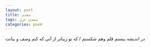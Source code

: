 ```yaml
---
layout: post
title: سعدی
tags: سعدی غزل
categories: poem
---
```


در اندیشه ببستم قلم وهم شکستم / که تو زیباتر از آنی که کنم وصف و بیانت
